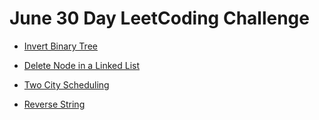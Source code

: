 # June 30 Day LeetCoding Challenge

- [Invert Binary Tree](https://github.com/gnaneswar0907/Algorithms/blob/master/30DayJuneLeetCode/InvertBinaryTree.java)

- [Delete Node in a Linked List](https://github.com/gnaneswar0907/Algorithms/blob/master/30DayJuneLeetCode/DeleteNode.java)

- [Two City Scheduling](https://github.com/gnaneswar0907/Algorithms/blob/master/30DayJuneLeetCode/TwoCitySchedCost.java)

- [Reverse String](https://github.com/gnaneswar0907/Algorithms/blob/master/30DayJuneLeetCode/ReverseString.java)
